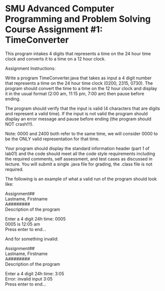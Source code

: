 # SMU Advanced Computer Programming and Problem Solving Course Assignment #1: TimeConverter

This program intakes 4 digits that represents a time on the 24 hour time clock and converts it to a time on a 12 hour clock.

Assignment Instructions:

Write a program TimeConverter.java that takes as input a 4 digit number that represents a time on the 24 hour time clock (0200, 2315, 0730). The program should convert the time to a time on the 12 hour clock and display it in the usual format (2:00 am, 11:15 pm, 7:00 am) then pause before ending. 

The program should verify that the input is valid (4 characters that are digits and represent a valid time). If the input is not valid the program should display an error message and pause before ending (the program should NOT crash!!!). 

Note: 0000 and 2400 both refer to the same time, we will consider 0000 to be the ONLY valid representation for that time.

Your program should display the standard information header (part 1 of lab01) and the code should meet all the code style requirements including the required comments, self assessment, and test cases as discussed in lecture. You will submit a single .java file for grading, the .class file is not required.

The following is an example of what a valid run of the program should look like:

Assignment##<br/>
Lastname, Firstname<br/>
A########<br/>
Description of the program<br/>

Enter a 4 digit 24h time: 0005<br/>
0005 is 12:05 am<br/>
Press enter to end...<br/>

And for something invalid:<br/>

Assignment##<br/>
Lastname, Firstname<br/>
A########<br/>
Description of the program<br/>

Enter a 4 digit 24h time: 3:05<br/>
Error: invalid input 3:05<br/>
Press enter to end...<br/>
